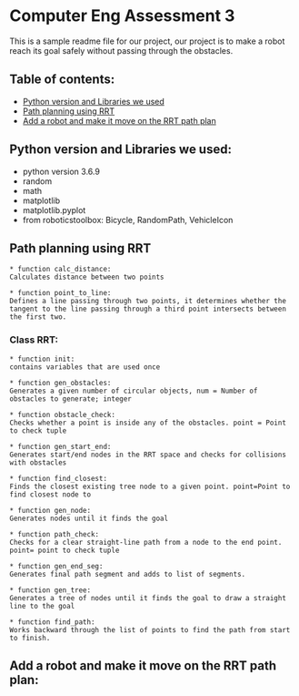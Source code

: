 # Computer Eng Assessment 3
This is a sample readme file for our project, our project is to make a robot reach its goal safely without passing through the obstacles.

## Table of contents:
* [Python version and Libraries we used](#python-version-and-libraries-we-used)
* [Path planning using RRT](#path-planning-using-rrt)
* [Add a robot and make it move on the RRT path plan](#add-a-robot-and-make-it-move-on-the-rrt-path-plan)
## Python version and Libraries we used:
* python version 3.6.9
* random
* math
* matplotlib 
* matplotlib.pyplot 
* from roboticstoolbox: Bicycle, RandomPath, VehicleIcon

## Path planning using RRT
```
* function calc_distance:
Calculates distance between two points

* function point_to_line:
Defines a line passing through two points, it determines whether the tangent to the line passing through a third point intersects between the first two.
```
### Class RRT:
```
* function init:
contains variables that are used once

* function gen_obstacles:
Generates a given number of circular objects, num = Number of obstacles to generate; integer

* function obstacle_check: 
Checks whether a point is inside any of the obstacles. point = Point to check tuple

* function gen_start_end:
Generates start/end nodes in the RRT space and checks for collisions with obstacles

* function find_closest:
Finds the closest existing tree node to a given point. point=Point to find closest node to

* function gen_node:
Generates nodes until it finds the goal

* function path_check:
Checks for a clear straight-line path from a node to the end point. point= point to check tuple

* function gen_end_seg: 
Generates final path segment and adds to list of segments.

* function gen_tree:
Generates a tree of nodes until it finds the goal to draw a straight line to the goal

* function find_path:
Works backward through the list of points to find the path from start to finish.
```
## Add a robot and make it move on the RRT path plan:
